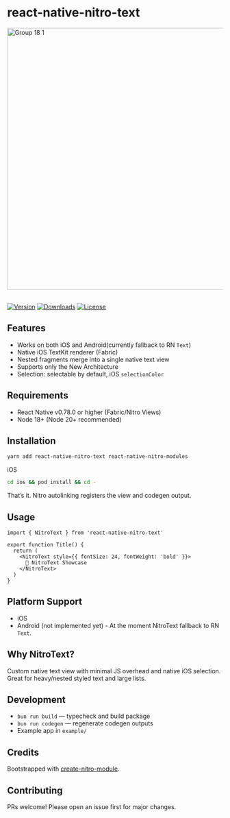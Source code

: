 # react-native-nitro-text
<div>
  <img width="2652" height="611" alt="Group 18 1" src="https://github.com/user-attachments/assets/72c83d81-d887-4f91-9197-19007990bfa1" />
</div>

<br />

[![Version](https://img.shields.io/npm/v/react-native-nitro-text.svg)](https://www.npmjs.com/package/react-native-nitro-text)
[![Downloads](https://img.shields.io/npm/dm/react-native-nitro-text.svg)](https://www.npmjs.com/package/react-native-nitro-text)
[![License](https://img.shields.io/npm/l/react-native-nitro-text.svg)](https://github.com/patrickkabwe/react-native-nitro-text/LICENSE)

## Features

- Works on both iOS and Android(currently fallback to RN `Text`)
- Native iOS TextKit renderer (Fabric)
- Nested fragments merge into a single native text view
- Supports only the New Architecture
- Selection: selectable by default, iOS `selectionColor`

## Requirements

- React Native v0.78.0 or higher (Fabric/Nitro Views)
- Node 18+ (Node 20+ recommended)

## Installation

```bash
yarn add react-native-nitro-text react-native-nitro-modules
```

iOS

```bash
cd ios && pod install && cd -
```

That’s it. Nitro autolinking registers the view and codegen output.

## Usage

```tsx
import { NitroText } from 'react-native-nitro-text'

export function Title() {
  return (
    <NitroText style={{ fontSize: 24, fontWeight: 'bold' }}>
      🚀 NitroText Showcase
    </NitroText>
  )
}
```

## Platform Support

- iOS
- Android (not implemented yet) - At the moment NitroText fallback to RN `Text`.

## Why NitroText?

Custom native text view with minimal JS overhead and native iOS selection. Great for heavy/nested styled text and large lists.

## Development

- `bun run build` — typecheck and build package
- `bun run codegen` — regenerate codegen outputs
- Example app in `example/`

## Credits

Bootstrapped with [create-nitro-module](https://github.com/patrickkabwe/create-nitro-module).

## Contributing

PRs welcome! Please open an issue first for major changes.
